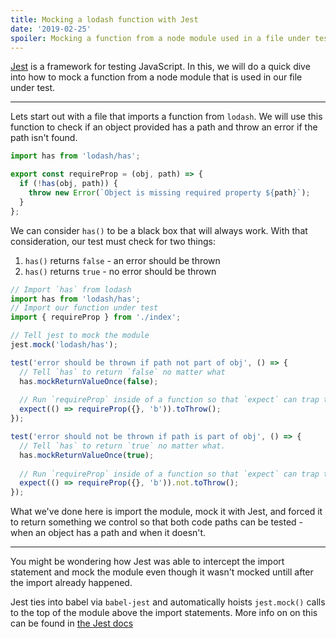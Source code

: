 ```yaml
---
title: Mocking a lodash function with Jest
date: '2019-02-25'
spoiler: Mocking a function from a node module used in a file under test.
---
```


[Jest](https://jestjs.io) is a framework for testing JavaScript. In this, we will do a quick dive into how to mock a function from a node module that is used in our file under test.

-----

Lets start out with a file that imports a function from `lodash`. We will use this function to check if an object provided has a path and throw an error if the path isn't found.

```javascript
import has from 'lodash/has';

export const requireProp = (obj, path) => {
  if (!has(obj, path)) {
    throw new Error(`Object is missing required property ${path}`);
  }
};
```

We can consider `has()` to be a black box that will always work. With that consideration, our test must check for two things:

1. `has()` returns `false` - an error should be thrown
1. `has()` returns `true` - no error should be thrown


```javascript
// Import `has` from lodash
import has from 'lodash/has';
// Import our function under test
import { requireProp } from './index';

// Tell jest to mock the module
jest.mock('lodash/has');

test('error should be thrown if path not part of obj', () => {
  // Tell `has` to return `false` no matter what
  has.mockReturnValueOnce(false);
  
  // Run `requireProp` inside of a function so that `expect` can trap the error
  expect(() => requireProp({}, 'b')).toThrow();
});

test('error should not be thrown if path is part of obj', () => {
  // Tell `has` to return `true` no matter what.
  has.mockReturnValueOnce(true);
  
  // Run `requireProp` inside of a function so that `expect` can trap the error
  expect(() => requireProp({}, 'b')).not.toThrow();
});

```

What we've done here is import the module, mock it with Jest, and forced it to return something we control so that both code paths can be tested - when an object has a path and when it doesn't.

-----

You might be wondering how Jest was able to intercept the import statement and mock the module even though it wasn't mocked untill after the import already happened.

Jest ties into babel via `babel-jest` and automatically hoists `jest.mock()` calls to the top of the module above the import statements. More info on on this can be found in [the Jest docs](https://jestjs.io/docs/en/manual-mocks#using-with-es-module-imports)
